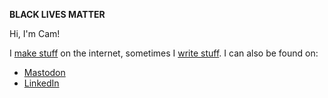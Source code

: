 **BLACK LIVES MATTER**

Hi, I'm Cam!

I [make stuff](https://github.com/cwardzala) on the internet, sometimes I [write stuff](https://camwardzala.com).
I can also be found on:

- [Mastodon](https://mastodon.social/@cwardzala)
- [LinkedIn](https://www.linkedin.com/in/cameronwardzala/)
